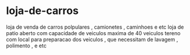 # loja-de-carros
loja de venda de carros polpulares , camionetes , caminhoes e etc 
loja de patio aberto com capacidade de veiculos maxima de 40 veiculos 
tereno com local para preparacao dos veiculos , que necessitam de lavagem , polimento , e etc
